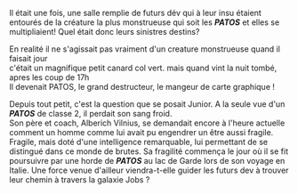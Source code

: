 
Il était une fois, une salle remplie de futurs dév qui à leur insu étaient entourés de la créature la plus monstrueuse qui soit les ***PATOS*** et elles se multipliaient! Quel était donc leurs sinistres destins? 

En realité il ne s'agissait pas vraiment d'un creature monstrueuse quand il faisait jour <br/>
c'était un magnifique petit canard col vert. mais quand vint la nuit tombé, apres les coup de 17h <br/>
Il devenait PATOS, le grand destructeur, le mangeur de carte graphique !

Depuis tout petit, c'est la question que se posait Junior. A la seule vue d'un **_PATOS_** de classe 2, il perdait son sang froid.</br>
Son père et coach, Alberich Vilnius, se demandait encore à l'heure actuelle comment un homme comme lui avait pu engendrer un être aussi fragile.
Fragile, mais doté d'une intelligence remarquable, lui permettant de se distingué dans ce monde de brutes.
Sa fragilité commença le jour où il se fit poursuivre par une horde de **_PATOS_** au lac de Garde lors de son voyage en Italie.
Une force venue d'ailleur viendra-t-elle guider les futurs dev à trouver leur chemin à travers la galaxie Jobs ?

